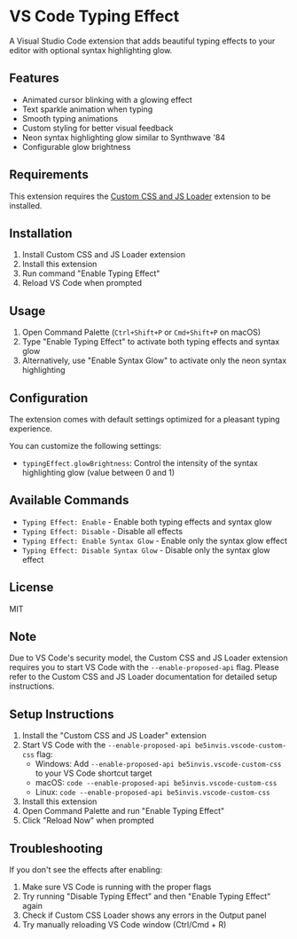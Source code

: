 # VS Code Typing Effect

A Visual Studio Code extension that adds beautiful typing effects to your editor with optional syntax highlighting glow.

## Features

- Animated cursor blinking with a glowing effect
- Text sparkle animation when typing
- Smooth typing animations
- Custom styling for better visual feedback
- Neon syntax highlighting glow similar to Synthwave '84
- Configurable glow brightness

## Requirements

This extension requires the [Custom CSS and JS Loader](https://marketplace.visualstudio.com/items?itemName=be5invis.vscode-custom-css) extension to be installed.

## Installation

1. Install Custom CSS and JS Loader extension
2. Install this extension
3. Run command "Enable Typing Effect"
4. Reload VS Code when prompted

## Usage

1. Open Command Palette (`Ctrl+Shift+P` or `Cmd+Shift+P` on macOS)
2. Type "Enable Typing Effect" to activate both typing effects and syntax glow
3. Alternatively, use "Enable Syntax Glow" to activate only the neon syntax highlighting

## Configuration

The extension comes with default settings optimized for a pleasant typing experience.

You can customize the following settings:

- `typingEffect.glowBrightness`: Control the intensity of the syntax highlighting glow (value between 0 and 1)

## Available Commands

- `Typing Effect: Enable` - Enable both typing effects and syntax glow
- `Typing Effect: Disable` - Disable all effects
- `Typing Effect: Enable Syntax Glow` - Enable only the syntax glow effect
- `Typing Effect: Disable Syntax Glow` - Disable only the syntax glow effect

## License

MIT

## Note

Due to VS Code's security model, the Custom CSS and JS Loader extension requires you to start VS Code with the `--enable-proposed-api` flag. Please refer to the Custom CSS and JS Loader documentation for detailed setup instructions.

## Setup Instructions

1. Install the "Custom CSS and JS Loader" extension
2. Start VS Code with the `--enable-proposed-api be5invis.vscode-custom-css` flag:
   - Windows: Add `--enable-proposed-api be5invis.vscode-custom-css` to your VS Code shortcut target
   - macOS: `code --enable-proposed-api be5invis.vscode-custom-css`
   - Linux: `code --enable-proposed-api be5invis.vscode-custom-css`
3. Install this extension
4. Open Command Palette and run "Enable Typing Effect"
5. Click "Reload Now" when prompted

## Troubleshooting

If you don't see the effects after enabling:

1. Make sure VS Code is running with the proper flags
2. Try running "Disable Typing Effect" and then "Enable Typing Effect" again
3. Check if Custom CSS Loader shows any errors in the Output panel
4. Try manually reloading VS Code window (Ctrl/Cmd + R)
